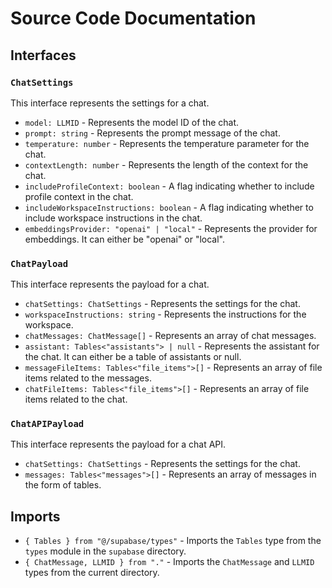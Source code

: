 # Source Code Documentation

## Interfaces

### `ChatSettings`

This interface represents the settings for a chat. 

- `model: LLMID` - Represents the model ID of the chat.
- `prompt: string` - Represents the prompt message of the chat.
- `temperature: number` - Represents the temperature parameter for the chat.
- `contextLength: number` - Represents the length of the context for the chat.
- `includeProfileContext: boolean` - A flag indicating whether to include profile context in the chat.
- `includeWorkspaceInstructions: boolean` - A flag indicating whether to include workspace instructions in the chat.
- `embeddingsProvider: "openai" | "local"` - Represents the provider for embeddings. It can either be "openai" or "local".

### `ChatPayload`

This interface represents the payload for a chat. 

- `chatSettings: ChatSettings` - Represents the settings for the chat.
- `workspaceInstructions: string` - Represents the instructions for the workspace.
- `chatMessages: ChatMessage[]` - Represents an array of chat messages.
- `assistant: Tables<"assistants"> | null` - Represents the assistant for the chat. It can either be a table of assistants or null.
- `messageFileItems: Tables<"file_items">[]` - Represents an array of file items related to the messages.
- `chatFileItems: Tables<"file_items">[]` - Represents an array of file items related to the chat.

### `ChatAPIPayload`

This interface represents the payload for a chat API.

- `chatSettings: ChatSettings` - Represents the settings for the chat.
- `messages: Tables<"messages">[]` - Represents an array of messages in the form of tables.

## Imports

- `{ Tables } from "@/supabase/types"` - Imports the `Tables` type from the `types` module in the `supabase` directory.
- `{ ChatMessage, LLMID } from "."` - Imports the `ChatMessage` and `LLMID` types from the current directory.